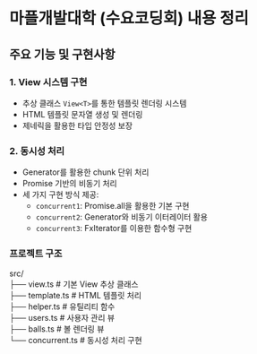 # 마플개발대학 (수요코딩회) 내용 정리

## 주요 기능 및 구현사항

### 1. View 시스템 구현

- 추상 클래스 `View<T>`를 통한 템플릿 렌더링 시스템
- HTML 템플릿 문자열 생성 및 렌더링
- 제네릭을 활용한 타입 안정성 보장

### 2. 동시성 처리

- Generator를 활용한 chunk 단위 처리
- Promise 기반의 비동기 처리
- 세 가지 구현 방식 제공:
  - `concurrent1`: Promise.all을 활용한 기본 구현
  - `concurrent2`: Generator와 비동기 이터레이터 활용
  - `concurrent3`: FxIterator를 이용한 함수형 구현

### 프로젝트 구조

src/ <br/>
├── view.ts # 기본 View 추상 클래스 <br/>
├── template.ts # HTML 템플릿 처리 <br/>
├── helper.ts # 유틸리티 함수 <br/>
├── users.ts # 사용자 관리 뷰 <br/>
├── balls.ts # 볼 렌더링 뷰 <br/>
└── concurrent.ts # 동시성 처리 구현 <br/>
